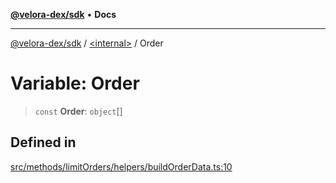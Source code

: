[**@velora-dex/sdk**](../../README.md) • **Docs**

***

[@velora-dex/sdk](../../globals.md) / [\<internal\>](../README.md) / Order

# Variable: Order

> `const` **Order**: `object`[]

## Defined in

[src/methods/limitOrders/helpers/buildOrderData.ts:10](https://github.com/VeloraDEX/sdk/blob/master/src/methods/limitOrders/helpers/buildOrderData.ts#L10)
